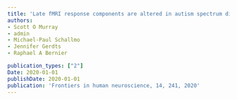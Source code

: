 ```yaml
---
title: 'Late fMRI response components are altered in autism spectrum disorder'
authors: 
- Scott O Murray
- admin
- Michael-Paul Schallmo
- Jennifer Gerdts
- Raphael A Bernier

publication_types: ["2"]
Date: 2020-01-01
publishDate: 2020-01-01
publication: 'Frontiers in human neuroscience, 14, 241, 2020'
---
```


